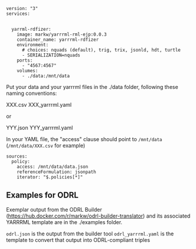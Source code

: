 
```
version: "3"
services:

  
  yarrml-rdfizer: 
    image: markw/yarrrml-rml-ejp:0.0.3
    container_name: yarrrml-rdfizer
    environment:
      # choices: nquads (default), trig, trix, jsonld, hdt, turtle
      - SERIALIZATION=nquads
    ports:
      - "4567:4567"
    volumes:
      - ./data:/mnt/data
```

Put your data and your yarrrml files in the ./data folder, following these naming conventions:

XXX.csv
XXX_yarrrml.yaml

or 

YYY.json
YYY_yarrrml.yaml

In your YAML file, the "access" clause should point to `/mnt/data`  (`/mnt/data/XXX.csv` for example)

```
sources:
  policy:
    access: /mnt/data/data.json
    referenceFormulation: jsonpath
    iterator: "$.policies[*]"
```

## Examples for ODRL

Exemplar output from the ODRL Builder (https://hub.docker.com/r/markw/odrl-builder-translator) and its 
associated YARRRML template are in the ./examples folder.

`odrl.json`  is the output from the builder tool
`odrl_yarrrml.yaml` is the template to convert that output into ODRL-compliant triples
